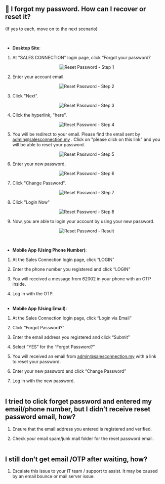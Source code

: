 
## 🔑 I forgot my password. How can I recover or reset it?
<aside>
(If yes to each, move on to the next scenario)

<br> <!-- Adding one line space -->

 - **Desktop Site**:

  1. At "SALES CONNECTION" login page, click “Forgot your password?

     <p align="center">
       <img src="img/Reset_Passsword_Using_Desktop_Step_1.png" alt="Reset Password - Step 1">
     </p>
     
  2. Enter your account email.

     <p align="center">
       <img src="img/Reset_Passsword_Using_Desktop_Step_2.png" alt="Reset Password - Step 2">
     </p>
  
  3. Click "Next".

     <p align="center">
       <img src="img/Reset_Passsword_Using_Desktop_Step_3.png" alt="Reset Password - Step 3">
     </p>
     
  4. Click the hyperlink, "here".

     <p align="center">
       <img src="img/Reset_Passsword_Using_Desktop_Step_4.png" alt="Reset Password - Step 4">
     </p>
     
  5. You will be redirect to your email. Please find the email sent by admin@salesconnection.my . Click on "please click on this link" and you will be able to reset your password.

     <p align="center">
       <img src="img/Reset_Passsword_Using_Desktop_Step_5.png" alt="Reset Password - Step 5">
     </p>
     
  6. Enter your new password.

     <p align="center">
       <img src="img/Reset_Passsword_Using_Desktop_Step_6.png" alt="Reset Password - Step 6">
     </p>
     
  7. Click "Change Password".

     <p align="center">
       <img src="img/Reset_Passsword_Using_Desktop_Step_7.png" alt="Reset Password - Step 7">
     </p>
     
  8. Click "Login Now"

     <p align="center">
       <img src="img/Reset_Passsword_Using_Desktop_Step_8.png" alt="Reset Password - Step 8">
     </p>
     
  9. Now, you are able to login your account by using your new password.

     <p align="center">
       <img src="img/Reset_Passsword_Using_Desktop_Result.png" alt="Reset Password - Result">
     </p>

<br>
     
  - **Mobile App (Using Phone Number)**:

 1. At the Sales Connection login page, click “LOGIN”

 2. Enter the phone number you registered and click  “LOGIN”

 3. You will received a message from 62002 in your phone with an OTP inside.

 4. Log in with the OTP.
    <br><br>

- **Mobile App (Using Email)**:

 1. At the Sales Connection login page, click “Login via Email”

 2. Click “Forgot Password?”

 3. Enter the email address you registered and click “Submit”

 4. Select “YES” for the “Forgot Password?”

 5. You will received an email from admin@salesconnection.my with a link to reset your password.

 6. Enter your new password and click “Change Password”

 7. Log in with the new password.<br><br>

## I tried to click forget password and entered my email/phone number, but I didn’t receive reset password email, how?
<aside>

 1. Ensure that the email address you entered is registered and verified.

 2. Check your email spam/junk mail folder for the reset password email.<br><br>

## I still don’t get email /OTP after waiting, how?
<aside>

  1. Escalate this issue to your IT team / support to assist. It may be caused by an email bounce or mail server issue.



